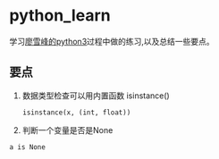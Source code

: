 # python_learn
学习[廖雪峰的python3](https://www.liaoxuefeng.com/wiki/0014316089557264a6b348958f449949df42a6d3a2e542c000)过程中做的练习,以及总结一些要点。

## 要点
1. 数据类型检查可以用内置函数 isinstance()
   
   `isinstance(x, (int, float))`
   
2. 判断一个变量是否是None
 
  `a is None`
